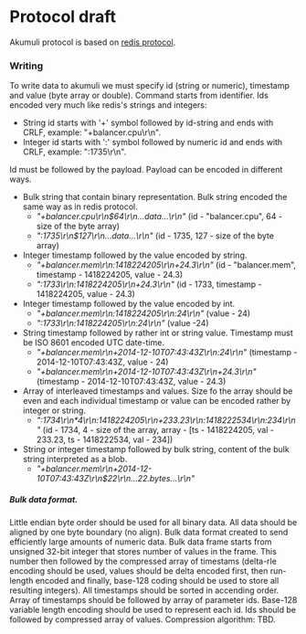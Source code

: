 Protocol draft
==============
Akumuli protocol is based on [redis protocol](http://redis.io/topics/protocol).

### Writing
To write data to akumuli we must specify id (string or numeric), timestamp and value (byte array or double).
Command starts from identifier. Ids encoded very much like redis's strings and integers:
- String id starts with '+' symbol followed by id-string and ends with CRLF, example: "+balancer.cpu\r\n".
- Integer id starts with ':' symbol followed by numeric id and ends with CRLF, example: ":1735\r\n".

Id must be followed by the payload. Payload can be encoded in different ways.
- Bulk string that contain binary representation. Bulk string encoded the same way as in redis protocol.
  + _"+balancer.cpu\r\n$64\r\n...data...\r\n"_ (id - "balancer.cpu", 64 - size of the byte array)
  + _":1735\r\n$127\r\n...data...\r\n"_ (id - 1735, 127 - size of the byte array)
- Integer timestamp followed by the value encoded by string.
  + _"+balancer.mem\r\n:1418224205\r\n+24.3\r\n"_ (id - "balancer.mem", timestamp - 1418224205, value - 24.3)
  + _":1733\r\n:1418224205\r\n+24.3\r\n"_ (id - 1733, timestamp - 1418224205, value - 24.3)
- Integer timestamp followed by the value encoded by int.
  + _"+balancer.mem\r\n:1418224205\r\n:24\r\n"_ (value - 24)
  + _":1733\r\n:1418224205\r\n:24\r\n"_ (value -24)
- String timestamp followed by rather int or string value. Timestamp must be ISO 8601 encoded UTC date-time.
  + _"+balancer.mem\r\n+2014-12-10T07:43:43Z\r\n:24\r\n"_ (timestamp - 2014-12-10T07:43:43Z, value - 24)
  + _"+balancer.mem\r\n+2014-12-10T07:43:43Z\r\n+24.3\r\n"_ (timestamp - 2014-12-10T07:43:43Z, value - 24.3)
- Array of interleaved timestamps and values. Size fo the array should be even and each individual timestamp or value can be encoded rather by integer or string.
  + _":1734\r\n*4\r\n:1418224205\r\n+233.23\r\n:1418222534\r\n:234\r\n"_ (id - 1734, 4 - size of the array, array - [ts - 1418224205, val - 233.23, ts - 1418222534, val - 234])
- String or integer timestamp followed by bulk string, content of the bulk string interpreted as a blob.
  + _"+balancer.mem\r\n+2014-12-10T07:43:43Z\r\n$22\r\n...22.bytes...\r\n"_

##### Bulk data format.
Little endian byte order should be used for all binary data. All data should be aligned by one byte boundary (no align).
Bulk data format created to send efficiently large amounts of numeric data. Bulk data frame starts from unsigned 32-bit integer that stores number of values in the frame. This number then followed by the compressed array of timestams (delta-rle encoding should be used, values should be delta encoded first, then run-length encoded and finally, base-128 coding should be used to store all resulting integers). All timestamps should be sorted in accending order.
Array of timestamps should be followed by array of parameter ids. Base-128 variable length encoding should be used to represent each id.
Ids should be followed by compressed array of values. Compression algorithm: TBD.
